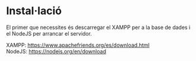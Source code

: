 # Instal·lació

El primer que necessites és descarregar el XAMPP per a la base de dades i el NodeJS per arrancar el servidor.

XAMPP: https://www.apachefriends.org/es/download.html 
\
NodeJS: https://nodejs.org/en/download